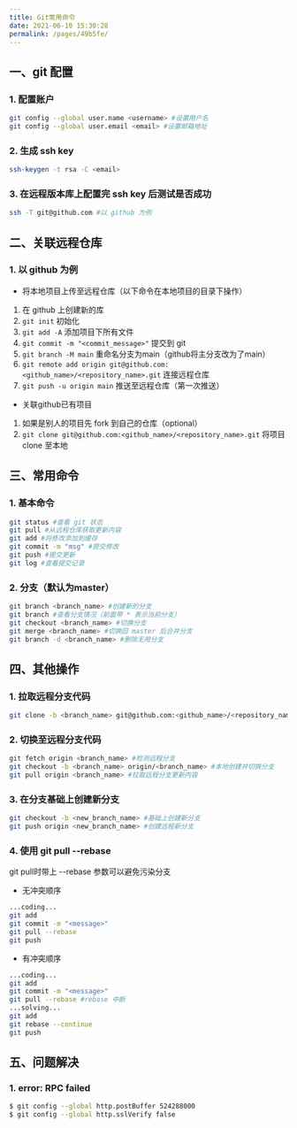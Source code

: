 ```yaml
---
title: Git常用命令
date: 2021-06-10 15:30:28
permalink: /pages/49b5fe/
---
```


## 一、git 配置
### 1. 配置账户

```bash
git config --global user.name <username> #设置用户名
git config --global user.email <email> #设置邮箱地址
```

### 2. 生成 ssh key

```bash
ssh-keygen -t rsa -C <email>
```

### 3. 在远程版本库上配置完 ssh key 后测试是否成功

```bash
ssh -T git@github.com #以 github 为例
```

## 二、关联远程仓库
### 1. 以 github 为例

* 将本地项目上传至远程仓库（以下命令在本地项目的目录下操作）
1. 在 github 上创建新的库
1. `git init` 初始化
1. `git add -A` 添加项目下所有文件
1. `git commit -m "<commit_message>"` 提交到 git
1. `git branch -M main` 重命名分支为main（github将主分支改为了main）
1. `git remote add origin git@github.com:<github_name>/<repository_name>.git` 连接远程仓库
1. `git push -u origin main` 推送至远程仓库（第一次推送）

* 关联github已有项目
1. 如果是别人的项目先 fork 到自己的仓库（optional）
1. `git clone git@github.com:<github_name>/<repository_name>.git` 将项目 clone 至本地

## 三、常用命令
### 1. 基本命令

```bash
git status #查看 git 状态
git pull #从远程仓库获取更新内容
git add #将修改添加到缓存
git commit -m "msg" #提交修改
git push #提交更新
git log #查看提交记录
```

### 2. 分支（默认为master）

```bash
git branch <branch_name> #创建新的分支
git branch #查看分支情况（前面带 * 表示当前分支）
git checkout <branch_name> #切换分支
git merge <branch_name> #切换回 master 后合并分支
git branch -d <branch_name> #删除无用分支
```

## 四、其他操作
### 1. 拉取远程分支代码

```bash
git clone -b <branch_name> git@github.com:<github_name>/<repository_name>.git
```

### 2. 切换至远程分支代码

```bash
git fetch origin <branch_name> #检测远程分支
git checkout -b <branch_name> origin/<branch_name> #本地创建并切换分支
git pull origin <branch_name> #拉取远程分支更新内容
```

### 3. 在分支基础上创建新分支

```bash
git checkout -b <new_branch_name> #基础上创建新分支
git push origin <new_branch_name> #创建远程新分支
```

### 4. 使用 git pull --rebase

git pull时带上 --rebase 参数可以避免污染分支

* 无冲突顺序
```bash
...coding...
git add
git commit -m "<message>"
git pull --rebase
git push
```

+ 有冲突顺序
```bash
...coding...
git add
git commit -m "<message>"
git pull --rebase #rebase 中断
...solving...
git add
git rebase --continue
git push
```

## 五、问题解决
### 1. error: RPC failed
```bash
$ git config --global http.postBuffer 524288000
$ git config --global http.sslVerify false
```
